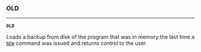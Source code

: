 ### OLD
***
<code><b>OLD</b></code>

Loads a backup from disk of the program that was in memory the last time a [`NEW`](#NEW)
command was issued and returns control to the user.
